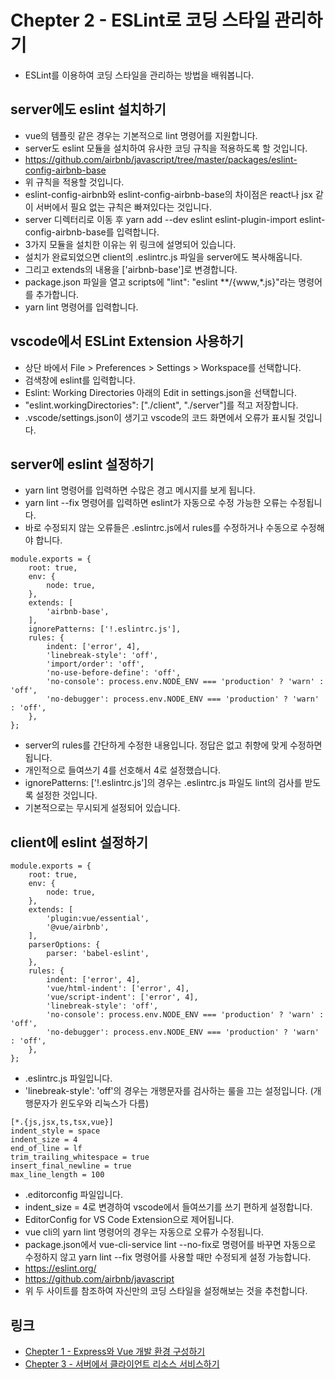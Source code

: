 # Chepter 2 - ESLint로 코딩 스타일 관리하기
- ESLint를 이용하여 코딩 스타일을 관리하는 방법을 배워봅니다.
## server에도 eslint 설치하기
- vue의 템플릿 같은 경우는 기본적으로 lint 명령어를 지원합니다.
- server도 eslint 모듈을 설치하여 유사한 코딩 규칙을 적용하도록 할 것입니다.
- https://github.com/airbnb/javascript/tree/master/packages/eslint-config-airbnb-base
- 위 규칙을 적용할 것입니다.
- eslint-config-airbnb와 eslint-config-airbnb-base의 차이점은 react나 jsx 같이 서버에서 필요 없는 규칙은 빠져있다는 것입니다.
- server 디렉터리로 이동 후 yarn add --dev eslint eslint-plugin-import eslint-config-airbnb-base를 입력합니다.
- 3가지 모듈을 설치한 이유는 위 링크에 설명되어 있습니다.
- 설치가 완료되었으면 client의 .eslintrc.js 파일을 server에도 복사해옵니다.
- 그리고 extends의 내용을 ['airbnb-base']로 변경합니다.
- package.json 파일을 열고 scripts에 "lint": "eslint **/{www,*.js}"라는 명령어를 추가합니다.
- yarn lint 명령어를 입력합니다.
## vscode에서 ESLint Extension 사용하기
- 상단 바에서 File > Preferences > Settings > Workspace를 선택합니다.
- 검색창에 eslint를 입력합니다.
- Eslint: Working Directories 아래의 Edit in settings.json을 선택합니다.
- "eslint.workingDirectories": ["./client", "./server"]를 적고 저장합니다.
- .vscode/settings.json이 생기고 vscode의 코드 화면에서 오류가 표시될 것입니다.
## server에 eslint 설정하기
- yarn lint 명령어를 입력하면 수많은 경고 메시지를 보게 됩니다.
- yarn lint --fix 명령어를 입력하면 eslint가 자동으로 수정 가능한 오류는 수정됩니다.
- 바로 수정되지 않는 오류들은 .eslintrc.js에서 rules를 수정하거나 수동으로 수정해야 합니다.
```
module.exports = {
    root: true,
    env: {
        node: true,
    },
    extends: [
        'airbnb-base',
    ],
    ignorePatterns: ['!.eslintrc.js'],
    rules: {
        indent: ['error', 4],
        'linebreak-style': 'off',
        'import/order': 'off',
        'no-use-before-define': 'off',
        'no-console': process.env.NODE_ENV === 'production' ? 'warn' : 'off',
        'no-debugger': process.env.NODE_ENV === 'production' ? 'warn' : 'off',
    },
};
```
- server의 rules를 간단하게 수정한 내용입니다. 정답은 없고 취향에 맞게 수정하면 됩니다.
- 개인적으로 들여쓰기 4를 선호해서 4로 설정했습니다.
- ignorePatterns: ['!.eslintrc.js']의 경우는 .eslintrc.js 파일도 lint의 검사를 받도록 설정한 것입니다.
- 기본적으로는 무시되게 설정되어 있습니다.
## client에 eslint 설정하기
```
module.exports = {
    root: true,
    env: {
        node: true,
    },
    extends: [
        'plugin:vue/essential',
        '@vue/airbnb',
    ],
    parserOptions: {
        parser: 'babel-eslint',
    },
    rules: {
        indent: ['error', 4],
        'vue/html-indent': ['error', 4],
        'vue/script-indent': ['error', 4],
        'linebreak-style': 'off',
        'no-console': process.env.NODE_ENV === 'production' ? 'warn' : 'off',
        'no-debugger': process.env.NODE_ENV === 'production' ? 'warn' : 'off',
    },
};

```
- .eslintrc.js 파일입니다.
- 'linebreak-style': 'off'의 경우는 개행문자를 검사하는 룰을 끄는 설정입니다. (개행문자가 윈도우와 리눅스가 다름)
```
[*.{js,jsx,ts,tsx,vue}]
indent_style = space
indent_size = 4
end_of_line = lf
trim_trailing_whitespace = true
insert_final_newline = true
max_line_length = 100
```
- .editorconfig 파일입니다.
- indent_size = 4로 변경하여 vscode에서 들여쓰기를 쓰기 편하게 설정합니다.
- EditorConfig for VS Code Extension으로 제어됩니다.
- vue cli의 yarn lint 명령어의 경우는 자동으로 오류가 수정됩니다.
- package.json에서 vue-cli-service lint --no-fix로 명령어를 바꾸면 자동으로 수정하지 않고
yarn lint --fix 명령어를 사용할 때만 수정되게 설정 가능합니다.
- https://eslint.org/
- https://github.com/airbnb/javascript
- 위 두 사이트를 참조하여 자신만의 코딩 스타일을 설정해보는 것을 추천합니다.
## 링크
- [Chepter 1 - Express와 Vue 개발 환경 구성하기](https://github.com/windbella/portfolio-challenge/tree/master/ch1)
- [Chepter 3 - 서버에서 클라이언트 리소스 서비스하기](https://github.com/windbella/portfolio-challenge/tree/master/ch3)
